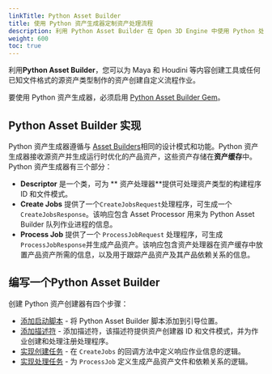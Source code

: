 ```yaml
---
linkTitle: Python Asset Builder
title: 使用 Python 资产生成器定制资产处理流程
description: 利用 Python Asset Builder 在 Open 3D Engine 中使用 Python 处理资产。
weight: 600
toc: true
---
```


利用**Python Asset Builder**，您可以为 Maya 和 Houdini 等内容创建工具或任何已知文件格式的源资产类型制作的资产创建自定义流程作业。

要使用 Python 资产生成器，必须启用 [Python Asset Builder Gem](/docs/user-guide/gems/reference/script/python/python-asset-builder)。

## Python Asset Builder 实现

Python 资产生成器遵循与 [Asset Builders](../pipeline/asset-builders)相同的设计模式和功能。Python 资产生成器接收源资产并生成运行时优化的产品资产，这些资产存储在**资产缓存**中。Python 资产生成器有三个部分：

* **Descriptor** 是一个类，可为 ** 资产处理器**提供可处理资产类型的构建程序 ID 和文件模式。
* **Create Jobs** 提供了一个`CreateJobsRequest`处理程序，可生成一个 `CreateJobsResponse`。该响应包含 Asset Processor 用来为 Python Asset Builder 队列作业进程的信息。
* **Process Job** 提供了一个 `ProcessJobRequest` 处理程序，可生成  `ProcessJobResponse`并生成产品资产。该响应包含资产处理器在资产缓存中放置产品资产所需的信息，以及用于跟踪产品资产及其产品依赖关系的信息。

## 编写一个Python Asset Builder

创建 Python 资产创建器有四个步骤：

* [添加启动脚本](bootstrap) - 将 Python Asset Builder 脚本添加到引导位置。
* [添加描述符](descriptor) - 添加描述符，该描述符提供资产创建器 ID 和文件模式，并为作业创建和处理注册处理程序。
* [实现创建任务](create-jobs) - 在 `CreateJobs` 的回调方法中定义响应作业信息的逻辑。
* [实现处理任务](process-job) - 为 `ProcessJob` 定义生成产品资产文件和依赖关系的逻辑。
